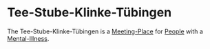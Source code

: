 # Tee-Stube-Klinke-Tübingen

The Tee-Stube-Klinke-Tübingen is a [Meeting-Place](404.md) for [People](40000001.md) with a [Mental-Illness](48000013.md).